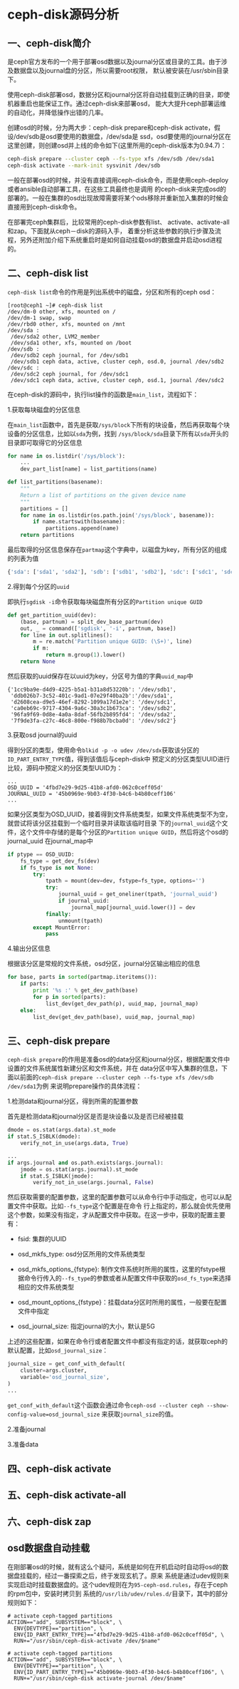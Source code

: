 # ceph-disk源码分析

## 一、ceph-disk简介

是ceph官方发布的一个用于部署osd数据以及journal分区或目录的工具。由于涉及数据盘以及journal盘的分区，所以需要root权限，
默认被安装在/usr/sbin目录下。

使用ceph-disk部署osd，数据分区和journal分区将自动挂载到正确的目录，即使机器重启也能保证工作。通过ceph-disk来部署osd，
能大大提升ceph部署运维的自动化，并降低操作出错的几率。

创建osd的时候，分为两大步：ceph-disk prepare和ceph-disk activate，假设/dev/sdb是osd要使用的数据盘，/dev/sda是
ssd，osd要使用的journal分区在这里创建，则创建osd并上线的命令如下(这里所用的ceph-disk版本为0.94.7)：

```sh
ceph-disk prepare --cluster ceph --fs-type xfs /dev/sdb /dev/sda1
ceph-disk activate --mark-init sysvinit /dev/sdb
```

一般在部署osd的时候，并没有直接调用ceph-disk命令，而是使用ceph-deploy或者ansible自动部署工具，在这些工具最终也是调用
的ceph-disk来完成osd的部署的。一般在集群的osd出现故障需要将某个ods移除并重新加入集群的时候会直接用到ceph-disk命令。

在部署完ceph集群后，比较常用的ceph-disk参数有list、 activate、activate-all和zap。下面就从ceph－disk的源码入手，
着重分析这些参数的执行步骤及流程，另外还附加介绍下系统重启时是如何自动挂载osd的数据盘并启动osd进程的。

## 二、ceph-disk list

`ceph-disk list`命令的作用是列出系统中的磁盘，分区和所有的ceph osd：

```plain
[root@ceph1 ~]# ceph-disk list
/dev/dm-0 other, xfs, mounted on /
/dev/dm-1 swap, swap
/dev/rbd0 other, xfs, mounted on /mnt
/dev/sda :
 /dev/sda2 other, LVM2_member
 /dev/sda1 other, xfs, mounted on /boot
/dev/sdb :
 /dev/sdb2 ceph journal, for /dev/sdb1
 /dev/sdb1 ceph data, active, cluster ceph, osd.0, journal /dev/sdb2
/dev/sdc :
 /dev/sdc2 ceph journal, for /dev/sdc1
 /dev/sdc1 ceph data, active, cluster ceph, osd.1, journal /dev/sdc2
```

在ceph-disk的源码中，执行list操作的函数是`main_list`，流程如下：

1.获取每块磁盘的分区信息

在`main_list`函数中，首先是获取`/sys/block`下所有的块设备，然后再获取每个块设备的分区信息，比如以`sda`为例，找到
`/sys/block/sda`目录下所有以`sda`开头的目录即可取得它的分区信息

```python
for name in os.listdir('/sys/block'):
    ...
    dev_part_list[name] = list_partitions(name)

def list_partitions(basename):
    """
    Return a list of partitions on the given device name
    """
    partitions = []
    for name in os.listdir(os.path.join('/sys/block', basename)):
        if name.startswith(basename):
            partitions.append(name)
    return partitions
```

最后取得的分区信息保存在`partmap`这个字典中，以磁盘为key，所有分区的组成的列表为值

```python
{'sda': ['sda1', 'sda2'], 'sdb': ['sdb1', 'sdb2'], 'sdc': ['sdc1', 'sdc2']}
```

2.得到每个分区的`uuid`

即执行`sgdisk -i`命令获取每块磁盘所有分区的`Partition unique GUID`

```python
def get_partition_uuid(dev):
    (base, partnum) = split_dev_base_partnum(dev)
    out, _ = command(['sgdisk', '-i', partnum, base])
    for line in out.splitlines():
        m = re.match('Partition unique GUID: (\S+)', line)
        if m:
            return m.group(1).lower()
    return None
```

然后获取的uuid保存在以uuid为key，分区号为值的字典`uuid_map`中

```plain
{'1cc9ba9e-d4d9-4225-b5a1-b31a8d53220b': '/dev/sdb1',
 'ddb026b7-3c52-401c-9ad1-07e29f40ba2b':'/dev/sda1',
 'd2608cea-d9e5-46ef-8292-1099a17d1e2e': '/dev/sdc1',
 'ca0eb69c-9717-4304-9a6c-30a3c1b673ca': '/dev/sdb2',
 '96fa9f69-0d8e-4a0a-8daf-56fb2b895fd4': '/dev/sda2',
 '7f9de3fa-c27c-46c8-800e-f988b7bcba0d': '/dev/sdc2'}
```

3.获取osd journal的uuid

得到分区的类型，使用命令`blkid -p -o udev /dev/sdx`获取该分区的`ID_PART_ENTRY_TYPE`值，得到该值后与ceph-disk中
预定义的分区类型UUID进行比较，源码中预定义的分区类型UUID为：

```plain
...
OSD_UUID = '4fbd7e29-9d25-41b8-afd0-062c0ceff05d'
JOURNAL_UUID = '45b0969e-9b03-4f30-b4c6-b4b80ceff106'
...
```

如果分区类型为OSD_UUID，接着得到文件系统类型，如果文件系统类型不为空，就尝试将该分区挂载到一个临时目录并读取该临时目录
下的`journal_uuid`这个文件，这个文件中存储的是每个分区的`Partition unique GUID`，然后将这个osd的journal_uuid
在journal_map中

```python
if ptype == OSD_UUID:
    fs_type = get_dev_fs(dev)
    if fs_type is not None:
        try:
            tpath = mount(dev=dev, fstype=fs_type, options='')
            try:
                journal_uuid = get_oneliner(tpath, 'journal_uuid')
                if journal_uuid:
                    journal_map[journal_uuid.lower()] = dev
            finally:
                unmount(tpath)
        except MountError:
            pass
```

4.输出分区信息

根据该分区是常规的文件系统，osd分区，journal分区输出相应的信息

```python
for base, parts in sorted(partmap.iteritems()):
    if parts:
        print '%s :' % get_dev_path(base)
        for p in sorted(parts):
            list_dev(get_dev_path(p), uuid_map, journal_map)
    else:
        list_dev(get_dev_path(base), uuid_map, journal_map)
```

## 三、ceph-disk prepare

`ceph-disk prepare`的作用是准备osd的data分区和journal分区，根据配置文件中设置的文件系统属性新建分区和文件系统，并在
data分区中写入集群的信息，下面以前面的`ceph-disk prepare --cluster ceph --fs-type xfs /dev/sdb /dev/sda1`为例
来说明prepare操作的具体流程：

1.检测data和journal分区，得到所需的配置参数

首先是检测data和journal分区是否是块设备以及是否已经被挂载

```python
dmode = os.stat(args.data).st_mode
if stat.S_ISBLK(dmode):
    verify_not_in_use(args.data, True)

...
if args.journal and os.path.exists(args.journal):
    jmode = os.stat(args.journal).st_mode
    if stat.S_ISBLK(jmode):
        verify_not_in_use(args.journal, False)
```

然后获取需要的配置参数，这里的配置参数可以从命令行中手动指定，也可以从配置文件中获取。比如`--fs_type`这个配置是在命令
行上指定的，那么就会优先使用这个参数，如果没有指定，才从配置文件中获取。在这一步中，获取的配置主要有：

* fsid: 集群的UUID

* osd_mkfs_type: osd分区所用的文件系统类型

* osd_mkfs_options_{fstype}: 制作文件系统时所用的属性，这里的fstype根据命令行传入的`--fs_type`的参数或者从配置文件中获取的`osd_fs_type`来选择相应的文件系统类型

* osd_mount_options_{fstype}：挂载data分区时所用的属性，一般要在配置文件中指定

* osd_journal_size: 指定journal的大小，默认是5G

上述的这些配置，如果在命令行或者配置文件中都没有指定的话，就获取ceph的默认配置，比如`osd_journal_size`：

```python
journal_size = get_conf_with_default(
    cluster=args.cluster,
    variable='osd_journal_size',
)
...
```

`get_conf_with_default`这个函数会通过命令`ceph-osd --cluster ceph --show-config-value=osd_journal_size`
来获取`journal_size`的值。

2.准备journal

3.准备data

## 四、ceph-disk activate

## 五、ceph-disk activate-all

## 六、ceph-disk zap

## osd数据盘自动挂载

在刚部署osd的时候，就有这么个疑问，系统是如何在开机启动时自动将osd的数据盘挂载的，经过一番探索之后，终于发现玄机了。原来
系统是通过udev规则来实现启动时挂载数据盘的。这个udev规则在为`95-ceph-osd.rules`，存在于ceph的rpm包中，安装时拷贝到
系统的`/usr/lib/udev/rules.d/`目录下，其中的部分规则如下：

```plain
# activate ceph-tagged partitions
ACTION=="add", SUBSYSTEM=="block", \
  ENV{DEVTYPE}=="partition", \
  ENV{ID_PART_ENTRY_TYPE}=="4fbd7e29-9d25-41b8-afd0-062c0ceff05d", \
  RUN+="/usr/sbin/ceph-disk-activate /dev/$name"

# activate ceph-tagged partitions
ACTION=="add", SUBSYSTEM=="block", \
  ENV{DEVTYPE}=="partition", \
  ENV{ID_PART_ENTRY_TYPE}=="45b0969e-9b03-4f30-b4c6-b4b80ceff106", \
  RUN+="/usr/sbin/ceph-disk activate-journal /dev/$name"
```